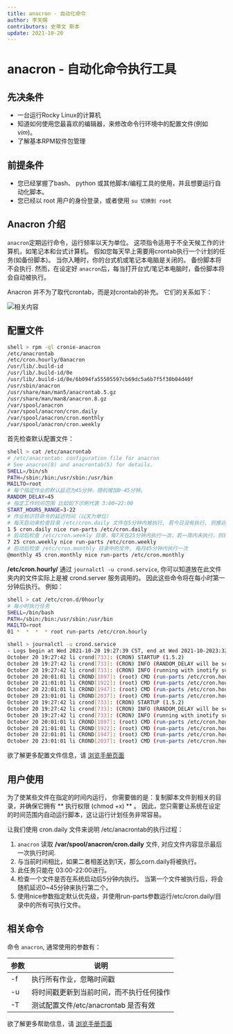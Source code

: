 ```yaml
---
title: anacron - 自动化命令
author: 李天赐
contributors: 史蒂文 斯本
update: 2021-10-20
---
```


# anacron - 自动化命令执行工具

## 先决条件

- 一台运行Rocky Linux的计算机
- 知道如何使用您最喜欢的编辑器，来修改命令行环境中的配置文件(例如 *vim*)。
- 了解基本RPM软件包管理

## 前提条件

- 您已经掌握了bash、 python 或其他脚本/编程工具的使用，并且想要运行自动化脚本。
- 您已经以 root 用户的身份登录，或者使用 `su 切换到 root`

## Anacron 介绍

`anacron`定期运行命令，运行频率以天为单位。 这项指令适用于不全天候工作的计算机，如笔记本和台式计算机。 假如您每天早上需要用crontab执行一个计划的任务(如备份脚本)。 当你入睡时，你的台式机或笔记本电脑是关闭的。 备份脚本将不会执行. 然而，在设定好 `anacron`后，每当打开台式/笔记本电脑时，备份脚本将会自动被执行。

Anacron 并不为了取代crontab，而是对crontab的补充。 它们的关系如下：

![ 相关内容 ](../images/anacron_01.png)

## 配置文件

```bash
shell > rpm -ql cronie-anacron
/etc/anacrontab
/etc/cron.hourly/0anacron
/usr/lib/.build-id
/usr/lib/.build-id/0e
/usr/lib/.build-id/0e/6b094fa55505597cb69dc5a6b7f5f30b04d40f
/usr/sbin/anacron
/usr/share/man/man5/anacrontab.5.gz
/usr/share/man/man8/anacron.8.gz
/var/spool/anacron
/var/spool/anacron/cron.daily
/var/spool/anacron/cron.monthly
/var/spool/anacron/cron.weekly
```

首先检查默认配置文件：

```bash
shell > cat /etc/anacrontab
# /etc/anacrontab: configuration file for anacron
# See anacron(8) and anacrontab(5) for details.
SHELL=/bin/sh
PATH=/sbin:/bin:/usr/sbin:/usr/bin
MAILTO=root
# 每个指定作业的默认延迟为45分钟，随机增加0-45分钟。
RANDOM_DELAY=45
# 指定工作时间范围 比如如下示例代表 3:00~22:00
START_HOURS_RANGE=3-22
# 作业标识符命令的延迟时间（以天为单位）
# 每天启动来检查目录 /etc/cron.daily 文件在5分钟内被执行, 若今日没有执行, 则推迟到下一次执行
1 5 cron.daily nice run-parts /etc/cron.daily
# 启动后检查 /etc/cron.weekly 目录，每7天在25分钟内执行一次，若一周内未执行，则将在下一次执行
7 25 cron.weekly nice run-parts /etc/cron.weekly
# 启动后检查 /etc/cron.monthly 目录中的文件, 每月45分钟内执行一次
@monthly 45 cron.monthly nice run-parts /etc/cron.monthly
```

**/etc/cron.hourly/** 通过 `journalctl -u crond.service`, 你可以知道放在此文件夹内的文件实际上是被 crond.server 服务调用的。 因此这些命令将在每小时第一分钟后执行。 例如：

```bash
shell > cat /etc/cron.d/0hourly
# 每小时执行任务
SHELL=/bin/bash
PATH=/sbin:/bin:/usr/sbin:/usr/bin
MAILTO=root
01 *  *  *  * root run-parts /etc/cron.hourly
```

```bash
shell > journalctl -u crond.service
- Logs begin at Wed 2021-10-20 19:27:39 CST, end at Wed 2021-10-2023:32:42 CST. October 20 19:27:42 li systemd[1]: Started Command Scheduler.
October 20 19:27:42 li crond[733]: (CRON) STARTUP (1.5.2)
October 20 19:27:42 li crond[733]: (CRON) INFO (RANDOM_DELAY will be scaled with factor 76% if used.)
October 20 19:27:42 li crond[733]: (CRON) INFO (running with inotify support)
October 20 20:01:01 li CROND[1897]: (root) CMD (run-parts /etc/cron.hourly)
October 20 21:01:01 li CROND[1922]: (root) CMD (run-parts /etc/cron.hourly)
October 20 22:01:01 li CROND[1947]: (root) CMD (run-parts /etc/cron.hourly)
October 20 23:01:01 li CROND[2037]: (root) CMD (run-parts /etc/cron.hourly) October 20 19:27:42 li systemd[1]: Started Command Scheduler.
October 20 19:27:42 li crond[733]: (CRON) STARTUP (1.5.2)
October 20 19:27:42 li crond[733]: (CRON) INFO (RANDOM_DELAY will be scaled with factor 76% if used.)
October 20 19:27:42 li crond[733]: (CRON) INFO (running with inotify support)
October 20 20:01:01 li CROND[1897]: (root) CMD (run-parts /etc/cron.hourly)
October 20 21:01:01 li CROND[1922]: (root) CMD (run-parts /etc/cron.hourly)
October 20 22:01:01 li CROND[1947]: (root) CMD (run-parts /etc/cron.hourly)
October 20 23:01:01 li CROND[2037]: (root) CMD (run-parts /etc/cron.hourly)
```

欲了解更多配置文件信息，请 [浏览手册页面](https://man7.org/linux/man-pages/man5/anacrontab.5.html)

## 用户使用

为了使某些文件在指定的时间内运行， 你需要做的是：复制脚本文件到相关的目录，并确保它拥有 ** 执行权限 (chmod +x) ** 。 因此，您只需要让系统在设定的时间范围内自动运行脚本，这让运行计划任务非常容易。

让我们使用 cron.daily 文件来说明 /etc/anacrontab的执行过程：

1. `anacron` 读取 **/var/spool/anacron/cron.daily** 文件, 对应文件内容显示最后一次执行时间.
2. 与当前时间相比，如果二者相差达到1天，那么corn.daily将被执行。
3. 此任务只能在 03:00-22:00进行。
4. 检查一个文件是否在系统启动后5分钟内执行。 当第一个文件被执行后，将会随机延迟0~45分钟来执行第二个。
5. 使用nice参数指定默认优先级，并使用run-parts参数运行/etc/cron.daily/目录中的所有可执行文件。

## 相关命令

命令 `anacron`, 通常使用的参数有：

| 参数 | 说明                         |
| -- | -------------------------- |
| -f | 执行所有作业，忽略时间戳               |
| -u | 将时间戳更新到当前时间，而不执行任何操作       |
| -T | 测试配置文件/etc/anacrontab 是否有效 |

欲了解更多帮助信息，请 [浏览手册页面](https://man7.org/linux/man-pages/man8/anacron.8.html)
